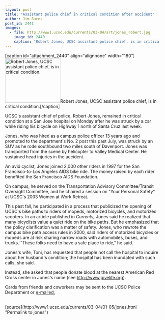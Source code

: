 ```yaml
---
layout: post
title: "Assistant police chief in critical condition after accident"
author: Jim Burns
post_id: 2441
images:
  - file: http://www1.ucsc.edu/currents/03-04/art/jones_robert.jpg
    image_id: 2440
    caption: "Robert Jones, UCSC assistant police chief, is in critical condition."
---
```


[caption id="attachment_2440" align="alignnone" width="180"]<a href="http://localhost/mysite/wp-content/uploads/2004/01/jones_robert.jpg"><img class="size-full wp-image-2440" src="http://localhost/mysite/wp-content/uploads/2004/01/jones_robert.jpg" alt="Robert Jones, UCSC assistant police chief, is in critical condition." width="180" height="145" /></a>Robert Jones, UCSC assistant police chief, is in critical condition.[/caption]
<p>
  UCSC's assistant chief of police, Robert Jones, remained in critical condition at a San Jose hospital on Monday after he was struck by a car while riding his bicycle on Highway 1 north of Santa Cruz last week.
</p>
<p>
  Jones, who was hired as a campus police officer 13 years ago and promoted to the department's No. 2 post this past July, was struck by an SUV as he rode southbound two miles south of Davenport. Jones was transported from the scene by helicopter to Valley Medical Center. He sustained head injuries in the accident.<br>
</p>
<p>
  An avid cyclist, Jones joined 2,000 other riders in 1997 for the San Francisco-to-Los Angeles AIDS bike ride. The money raised by each rider benefited the San Francisco AIDS Foundation.<br>
</p>
<p>
  On campus, he served on the Transportation Advisory Committee/Transit Oversight Committee, and he chaired a session on "Your Personal Safety" at UCSC's 2003 Women at Work Retreat.<br>
</p>
<p>
  This past fall, he participated in a process that publicized the opening of UCSC's bike paths to riders of mopeds, motorized bicycles, and motorized scooters. In an article published in <i>Currents,</i> Jones said he realized that many bicyclists value a quiet ride on the bike paths. But he emphasized that the policy clarification was a matter of safety. Jones, who rewrote the campus bike path access rules in 2000, said riders of motorized bicycles or mopeds are at risk sharing narrow roads with automobiles, buses, and trucks. "These folks need to have a safe place to ride," he said.<br>
</p>
<p>
  Jones's wife, Toni, has requested that people not call the hospital to inquire about her husband's condition; the hospital has been inundated with such calls, she said.
</p>
<p>
  Instead, she asked that people donate blood at the nearest American Red Cross center in Jones's name (see <a href="http://www.givelife.org">http://www.givelife.org</a>).<br>
</p>
<p>
  Cards from friends and coworkers may be sent to the UCSC Police Department or <a href="mailto:pioweb@ucsc.edu">e-mailed.</a><br>
  <br>
</p>
[source](http://www1.ucsc.edu/currents/03-04/01-05/jones.html "Permalink to jones")
